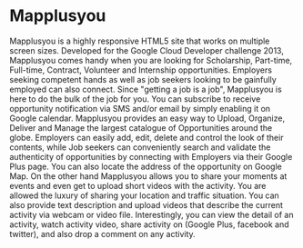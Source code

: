 # Mapplusyou
Mapplusyou is a highly responsive HTML5 site that works on multiple screen sizes. Developed for the Google Cloud Developer challenge 2013, Mapplusyou comes handy when you are looking for Scholarship, Part-time, Full-time, Contract, Volunteer and Internship opportunities. Employers seeking competent hands as well as job seekers looking to be gainfully employed can also connect.  Since "getting a job is a job", Mapplusyou is here to do the bulk of the job for you. You can subscribe to receive opportunity notification via SMS and/or email by simply enabling it on Google calendar. Mapplusyou provides an easy way to Upload, Organize, Deliver and Manage the largest catalogue of Opportunities around the globe. Employers can easily add, edit, delete and control the look of their contents, while Job seekers can conveniently search and validate the authenticity of opportunities by connecting with Employers via their Google Plus page. You can also locate the address of the opportunity on Google Map.  On the other hand Mapplusyou allows you to share your moments at events and even get to upload short videos with the activity. You are allowed the luxury of sharing your location and traffic situation. You can also provide text description and upload videos that describe the current activity via webcam or video file. Interestingly, you can view the detail of an activity, watch activity video, share activity on (Google Plus, facebook and twitter), and also drop a comment on any activity. 
